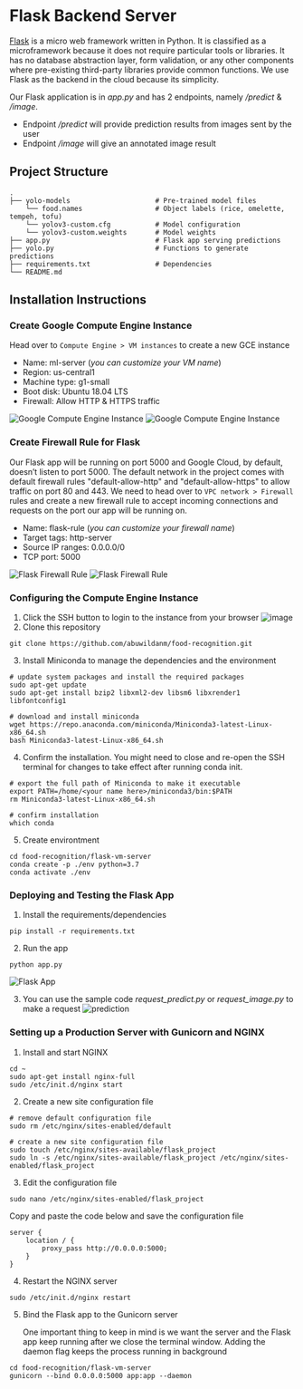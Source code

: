 # Flask Backend Server

[Flask](https://en.wikipedia.org/wiki/Flask_(web_framework)) is a micro web framework written in Python. It is classified as a microframework because it does not require particular tools or libraries. It has no database abstraction layer, form validation, or any other components where pre-existing third-party libraries provide common functions. We use Flask as the backend in the cloud because its simplicity.

Our Flask application is in *app.py* and has 2 endpoints, namely */predict* & */image*.

- Endpoint */predict* will provide prediction results from images sent by the user
- Endpoint */image* will give an annotated image result

## Project Structure

    .
    ├── yolo-models                     # Pre-trained model files
        └── food.names                  # Object labels (rice, omelette, tempeh, tofu)
        └── yolov3-custom.cfg           # Model configuration
        └── yolov3-custom.weights       # Model weights              
    ├── app.py                          # Flask app serving predictions
    ├── yolo.py                         # Functions to generate predictions
    ├── requirements.txt                # Dependencies
    └── README.md


## Installation Instructions

### Create Google Compute Engine Instance

Head over to `Compute Engine > VM instances` to create a new GCE instance
- Name: ml-server (*you can customize your VM name*)
- Region: us-central1
- Machine type: g1-small
- Boot disk: Ubuntu 18.04 LTS
- Firewall: Allow HTTP & HTTPS traffic

![Google Compute Engine Instance](https://user-images.githubusercontent.com/34884046/120169256-f41e3480-c229-11eb-8066-97c13f0eec91.png)
![Google Compute Engine Instance](https://user-images.githubusercontent.com/34884046/120169403-1b750180-c22a-11eb-8d87-3d440def4cfa.png)

### Create Firewall Rule for Flask

Our Flask app will be running on port 5000 and Google Cloud, by default, doesn’t listen to port 5000. The default network in the project comes with default firewall rules "default-allow-http" and "default-allow-https" to allow traffic on port 80 and 443. We need to head over to `VPC network > Firewall` rules and create a new firewall rule to accept incoming connections and requests on the port our app will be running on.
- Name: flask-rule (*you can customize your firewall name*)
- Target tags: http-server
- Source IP ranges: 0.0.0.0/0
- TCP port: 5000

![Flask Firewall Rule](https://user-images.githubusercontent.com/34884046/120172644-75c39180-c22d-11eb-8dfe-da3f49082a5d.png)
![Flask Firewall Rule](https://user-images.githubusercontent.com/34884046/120172774-92f86000-c22d-11eb-953d-532d59743e3c.png)

### Configuring the Compute Engine Instance

1. Click the SSH button to login to the instance from your browser
![image](https://user-images.githubusercontent.com/34884046/120173833-a657fb00-c22e-11eb-9ef9-10b78e4a41e7.png)
2. Clone this repository
```
git clone https://github.com/abuwildanm/food-recognition.git
```
3. Install Miniconda to manage the dependencies and the environment
```
# update system packages and install the required packages
sudo apt-get update
sudo apt-get install bzip2 libxml2-dev libsm6 libxrender1 libfontconfig1

# download and install miniconda
wget https://repo.anaconda.com/miniconda/Miniconda3-latest-Linux-x86_64.sh
bash Miniconda3-latest-Linux-x86_64.sh
```
4. Confirm the installation. You might need to close and re-open the SSH terminal for changes to take effect after running conda init.
```
# export the full path of Miniconda to make it executable
export PATH=/home/<your name here>/miniconda3/bin:$PATH
rm Miniconda3-latest-Linux-x86_64.sh

# confirm installation
which conda
```
5. Create environtment
```
cd food-recognition/flask-vm-server
conda create -p ./env python=3.7
conda activate ./env
```

### Deploying and Testing the Flask App

1. Install the requirements/dependencies
```
pip install -r requirements.txt
```
2. Run the app
```
python app.py
```
![Flask App](https://user-images.githubusercontent.com/34884046/120177610-d0132100-c232-11eb-873c-cd8ae91c1fc0.png)

3. You can use the sample code *request_predict.py* or *request_image.py* to make a request
![prediction](https://user-images.githubusercontent.com/34884046/120178436-b4f4e100-c233-11eb-884c-eae04c8267e0.png)

### Setting up a Production Server with Gunicorn and NGINX
1. Install and start NGINX
```
cd ~
sudo apt-get install nginx-full
sudo /etc/init.d/nginx start
```
2. Create a new site configuration file
```
# remove default configuration file
sudo rm /etc/nginx/sites-enabled/default

# create a new site configuration file
sudo touch /etc/nginx/sites-available/flask_project
sudo ln -s /etc/nginx/sites-available/flask_project /etc/nginx/sites-enabled/flask_project
```
3. Edit the configuration file
```
sudo nano /etc/nginx/sites-enabled/flask_project
```
Copy and paste the code below and save the configuration file
```
server {
    location / {
        proxy_pass http://0.0.0.0:5000;
    }
}
```
4. Restart the NGINX server
```
sudo /etc/init.d/nginx restart
```
5. Bind the Flask app to the Gunicorn server 

    One important thing to keep in mind is we want the server and the Flask app keep running after we close the terminal window. Adding the daemon flag keeps the process running in background
```
cd food-recognition/flask-vm-server
gunicorn --bind 0.0.0.0:5000 app:app --daemon
```
